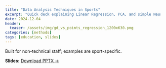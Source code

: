 ```yaml
---
title: "Data Analysis Techniques in Sports"
excerpt: "Quick deck explaining Linear Regression, PCA, and simple Neural Nets—what they’re for, how to sanity-check them, and where they fit in a workflow."
date: 2024-12-04
header:
  teaser: /assets/img/gd_vs_points_regression_1200x630.png
categories: [methods]
tags: [education, slides]
---
```

Built for non-technical staff; examples are sport-specific.

**Slides:** [Download PPTX →](/Sarvesh_Data%20Analysis%20Techniques%20in%20Sports.pptx)



